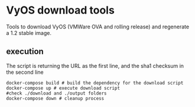 # VyOS download tools

Tools to download VyOS (VMWare OVA and rolling release) and regenerate a 1.2 stable image.


## execution

The script is returning the URL as the first line, and the sha1 checksum in the second line

```
docker-compose build # build the dependency for the download script
docker-compose up # execute download script
#check ./download and ./output folders
docker-compose down # cleanup process
```
